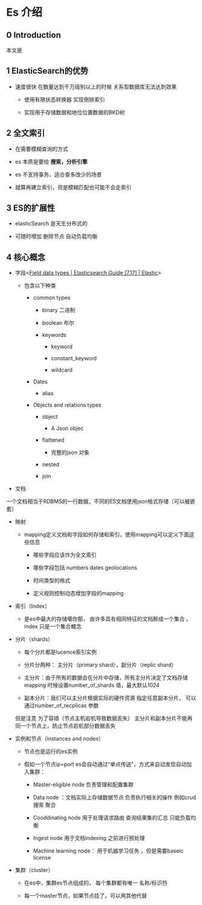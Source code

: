 # Es 介绍

## 0 Introduction

本文是

## 1 ElasticSearch的优势

- 速度很快   在数量达到千万级别以上的时候  关系型数据库无法达到效果
  
  - 使用有限状态转换器 实现倒排索引  
  
  - 实现用于存储数据和地位位置数据的BKD树

## 2 全文索引

- 在需要模糊查询的方式 

- es 本质是要给 **搜索，分析引擎**

- es 不支持事务，适合查多改少的场景

- 就算再建立索引，但是模糊匹配也可能不会走索引

## 3 ES的扩展性

- elasticSearch 是天生分布式的

- 可随时增加 删除节点  自动负载均衡

## 4 核心概念

- 字段<[Field data types | Elasticsearch Guide [7.17] | Elastic](https://www.elastic.co/guide/en/elasticsearch/reference/current/mapping-types.html)>
  
  - 包含以下种类
    
    - common types
      
      - binary 二进制
      
      - boolean 布尔
      
      - keywords
        
        - keyword
        
        - constant_keyword
        
        - wildcard
    
    - Dates
      
      - alias 
    
    - Objects and relations types
      
      - object
        
        - A Json objec
      
      - flattened
        
        - 完整的json 对象
      
      - nested
      
      - join

- 文档

一个文档相当于RDBMS的一行数据，不同的ES文档使用json格式存储（可以被嵌套）

- 映射
  
  - mapping定义文档和字段如何存储和索引，使用mapping可以定义下面这些信息
    
    - 哪些字段应该作为全文索引
    
    - 哪些字段包括 numbers dates geolocations
    
    - 时间类型的格式
    
    - 定义规则控制动态增加字段的mapping

- 索引（Index）
  
  - 是es中最大的存储噶你那， 由许多具有相同特征的文档醉成一个集合 。 index 只是一个集合概念

- 分片（shards）
  
  - 每个分片都是lucence索引实例  
  
  - 分片分两种： 主分片（primary shard），副分片（replic shard）
  
  - 主分片：由于所有的数据会在分片中存储，所有主分片决定了文档存储 mapping 时候设置number_of_shards 值，最大默认1024
  
  - 副本分片：我们可以主分片根据实际的硬件资源  指定任意副本分片， 可以通过number_of_recplicas 参数
  
  但是注意  为了容错（节点主机宕机导致数据丢失） 主分片和副本分片不能再同一个节点上，防止节点宕机部分数据丢失

- 实例和节点（instances and nodes）
  
  - 节点也是运行的es实例  
  
  - 假如一个节点ip+port  es会自动通过“单点传送”，方式来自动发现自动加入集群：
    
    - Master-eligible node 负责管理和配置集群 
    
    - Data node ：文档实际上存储数据节点  负责执行相关的操作  例如crud  搜索 聚合
    
    - Cooddinating node 用于处理请求路由  查询结果集的汇总  只能负载均衡
    
    - Ingest node 用于文档indexing 之前进行预处理
    
    - Machine learning node： 用于机器学习任务 ，但是需要baseic license

- 集群（cluster）
  
  - 在es中，集群es节点组成的， 每个集群都有唯一 名称/标识符
  
  - 每一个master节点，如果节点挂了，可以用其他代替

